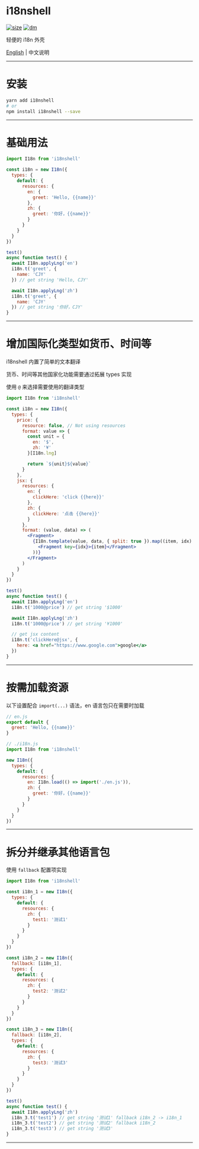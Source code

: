 # i18nshell

[![size](https://img.shields.io/bundlephobia/minzip/i18nshell.svg)](https://github.com/CJY0208/i18nshell)
[![dm](https://img.shields.io/npm/dm/i18nshell.svg)](https://github.com/CJY0208/i18nshell)

轻便的 i18n 外壳

[English](./README.md) | 中文说明

---

# 安装

```bash
yarn add i18nshell
# or
npm install i18nshell --save
```

---

# 基础用法

```js
import I18n from 'i18nshell'

const i18n = new I18n({
  types: {
    default: {
      resources: {
        en: {
          greet: 'Hello, {{name}}'
        },
        zh: {
          greet: '你好，{{name}}'
        }
      }
    }
  }
})

test()
async function test() {
  await I18n.applyLng('en')
  i18n.t('greet', {
    name: 'CJY'
  }) // get string 'Hello, CJY'

  await I18n.applyLng('zh')
  i18n.t('greet', {
    name: 'CJY'
  }) // get string '你好，CJY'
}
```

---

# 增加国际化类型如货币、时间等

i18nshell 内置了简单的文本翻译

货币、时间等其他国家化功能需要通过拓展 types 实现

使用 `@` 来选择需要使用的翻译类型

```jsx
import I18n from 'i18nshell'

const i18n = new I18n({
  types: {
    price: {
      resource: false, // Not using resources
      format: value => {
        const unit = {
          en: '$',
          zh: '¥'
        }[I18n.lng]

        return `${unit}${value}`
      }
    },
    jsx: {
      resources: {
        en: {
          clickHere: 'click {{here}}'
        },
        zh: {
          clickHere: '点击 {{here}}'
        }
      },
      format: (value, data) => (
        <Fragment>
          {I18n.template(value, data, { split: true }).map((item, idx) => (
            <Fragment key={idx}>{item}</Fragment>
          ))}
        </Fragment>
      )
    }
  }
})

test()
async function test() {
  await I18n.applyLng('en')
  i18n.t('1000@price') // get string '$1000'

  await I18n.applyLng('zh')
  i18n.t('1000@price') // get string '¥1000'

  // get jsx content
  i18n.t('clickHere@jsx', {
    here: <a href="https://www.google.com">google</a>
  })
}
```

---

# 按需加载资源

以下设置配合 `import(...)` 语法，en 语言包只在需要时加载

```js
// en.js
export default {
  greet: 'Hello, {{name}}'
}
```

```js
// ./i18n.js
import I18n from 'i18nshell'

new I18n({
  types: {
    default: {
      resources: {
        en: I18n.load(() => import('./en.js')),
        zh: {
          greet: '你好，{{name}}'
        }
      }
    }
  }
})
```

---

# 拆分并继承其他语言包

使用 `fallback` 配置项实现

```js
import I18n from 'i18nshell'

const i18n_1 = new I18n({
  types: {
    default: {
      resources: {
        zh: {
          test1: '测试1'
        }
      }
    }
  }
})

const i18n_2 = new I18n({
  fallback: [i18n_1],
  types: {
    default: {
      resources: {
        zh: {
          test2: '测试2'
        }
      }
    }
  }
})

const i18n_3 = new I18n({
  fallback: [i18n_2],
  types: {
    default: {
      resources: {
        zh: {
          test3: '测试3'
        }
      }
    }
  }
})

test()
async function test() {
  await I18n.applyLng('zh')
  i18n_3.t('test1') // get string '测试1' fallback i18n_2 -> i18n_1
  i18n_3.t('test2') // get string '测试2' fallback i18n_2
  i18n_3.t('test3') // get string '测试3'
}
```

---
